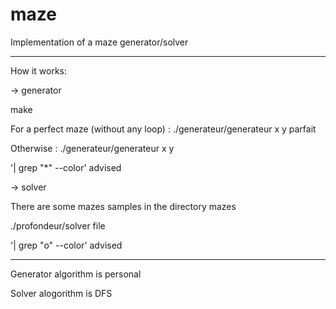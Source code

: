 # maze

Implementation of a maze generator/solver

_____

How it works:

-> generator

make

For a perfect maze (without any loop) : ./generateur/generateur x y parfait

Otherwise : ./generateur/generateur x y

'| grep "*" --color' advised

-> solver

There are some mazes samples in the directory mazes

./profondeur/solver file

'| grep "o" --color' advised

_____

Generator algorithm is personal

Solver alogorithm is DFS
